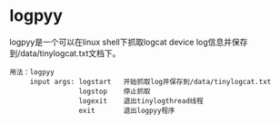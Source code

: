 # logpyy
logpyy是一个可以在linux shell下抓取logcat device log信息并保存到/data/tinylogcat.txt文档下。 

	用法：logpyy
	     input args: logstart   开始抓取log并保存到/data/tinylogcat.txt
	                 logstop    停止抓取
	                 logexit    退出tinylogthread线程
	                 exit       退出logpyy程序